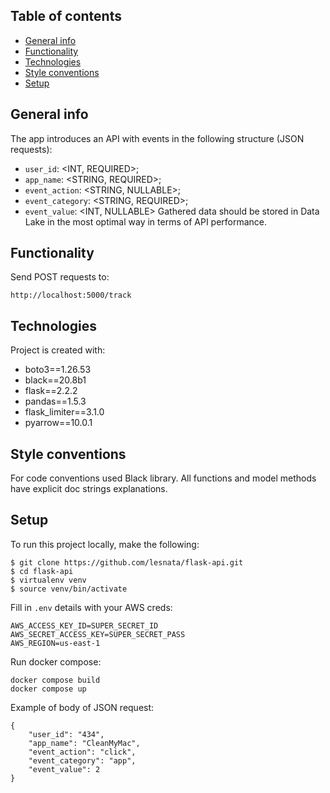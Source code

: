 ## Table of contents
* [General info](#general-info)
* [Functionality](#functionality)
* [Technologies](#technologies)
* [Style conventions](#style-conventions)
* [Setup](#setup)

## General info
The app introduces an API with events in the following structure (JSON requests):
- ``user_id``: <INT, REQUIRED>;
- ``app_name``: <STRING, REQUIRED>;
- ``event_action``: <STRING, NULLABLE>;
- ``event_category``: <STRING, REQUIRED>;
- ``event_value``: <INT, NULLABLE>
Gathered data should be stored in Data Lake in the most optimal way in terms of API
performance.
  

## Functionality
Send POST requests to: 
```
http://localhost:5000/track
```


## Technologies
Project is created with:
* boto3==1.26.53
* black==20.8b1
* flask==2.2.2
* pandas==1.5.3
* flask_limiter==3.1.0
* pyarrow==10.0.1


## Style conventions
For code conventions used Black library. 
All functions and model methods have explicit doc strings explanations.


## Setup
To run this project locally, make the following:

```
$ git clone https://github.com/lesnata/flask-api.git
$ cd flask-api
$ virtualenv venv
$ source venv/bin/activate
```

Fill in `.env` details with your AWS creds:
```
AWS_ACCESS_KEY_ID=SUPER_SECRET_ID
AWS_SECRET_ACCESS_KEY=SUPER_SECRET_PASS
AWS_REGION=us-east-1
```

Run docker compose:
```
docker compose build
docker compose up
```


Example of body of JSON request:
```
{
    "user_id": "434",
    "app_name": "CleanMyMac",
    "event_action": "click",
    "event_category": "app",
    "event_value": 2
}
```

